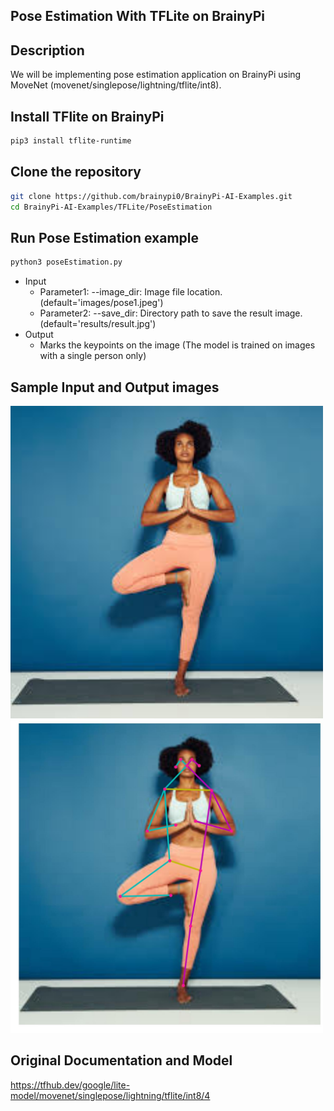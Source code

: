 ## Pose Estimation With TFLite on BrainyPi 
## Description
We will be implementing pose estimation application on BrainyPi using MoveNet (movenet/singlepose/lightning/tflite/int8).

## Install TFlite on BrainyPi
```sh
pip3 install tflite-runtime
```

## Clone the repository
  ```sh
  git clone https://github.com/brainypi0/BrainyPi-AI-Examples.git
  cd BrainyPi-AI-Examples/TFLite/PoseEstimation
  ```

## Run Pose Estimation example
```sh
python3 poseEstimation.py 
```

- Input
  - Parameter1: --image_dir: Image file location. (default='images/pose1.jpeg')
  - Parameter2: --save_dir: Directory path to save the result image. (default='results/result.jpg')
- Output
  - Marks the keypoints on the image (The model is trained on images with a single person only)
  
## Sample Input and Output images
<img src="images/pose1.jpeg" alt="drawing" width="500"/>
<img src="results/result.jpg" width=500 />
  
## Original Documentation and Model
https://tfhub.dev/google/lite-model/movenet/singlepose/lightning/tflite/int8/4
